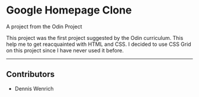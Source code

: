 # Google Homepage Clone

A project from the Odin Project

This project was the first project suggested by the Odin curriculum. 
This help me to get reacquainted with HTML and CSS. I decided to use CSS Grid on this project since I have never used
it before.

---

## Contributors

- Dennis Wenrich